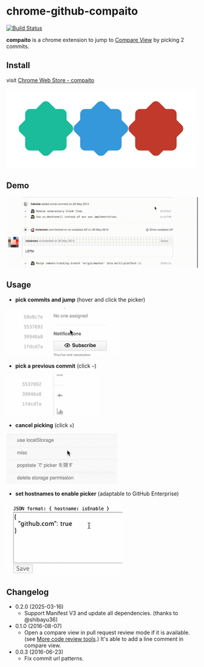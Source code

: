 chrome-github-compaito
===

[![Build Status](https://travis-ci.org/pokutuna/chrome-github-compaito.svg?branch=master)](https://travis-ci.org/pokutuna/chrome-github-compaito)

__compaito__ is a chrome extension to jump to [Compare View](https://github.com/blog/612-introducing-github-compare-view) by picking 2 commits.

Install
---

visit [Chrome Web Store - compaito](https://chrome.google.com/webstore/detail/compaito/bibcmambgkheppahlcghnocnjdbnjlgl)

[![icon](https://raw.githubusercontent.com/pokutuna/chrome-github-compaito/master/src/img/compaito_clipped.png)](https://chrome.google.com/webstore/detail/compaito/bibcmambgkheppahlcghnocnjdbnjlgl)

Demo
---

![demo](https://raw.githubusercontent.com/pokutuna/chrome-github-compaito/master/misc/example.gif)


Usage
---

- __pick commits and jump__ (hover and click the picker)

![pick and jump demo](https://raw.githubusercontent.com/pokutuna/chrome-github-compaito/master/misc/pick_and_jump.gif)


- __pick a previous commit__ (click `~`)

![pick previous commit demo](https://raw.githubusercontent.com/pokutuna/chrome-github-compaito/master/misc/previous_commit.gif)


- __cancel picking__ (click `x`)

![cancel demo](https://raw.githubusercontent.com/pokutuna/chrome-github-compaito/master/misc/cancel.gif)


- __set hostnames to enable picker__ (adaptable to GitHub Enterprise)

![set hostname demo](https://raw.githubusercontent.com/pokutuna/chrome-github-compaito/master/misc/set_hostname.gif)


Changelog
---
- 0.2.0 (2025-03-16)
  - Support Manifest V3 and update all dependencies. (thanks to @shibayu36)
- 0.1.0 (2016-08-07)
  - Open a compare view in pull request review mode if it is available. (see [More code review tools](https://github.com/blog/2123-more-code-review-tools).) It's able to add a line comment in compare view.
- 0.0.3 (2016-06-23)
  - Fix commit url patterns.
